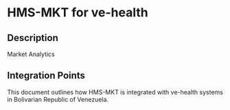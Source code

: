 # HMS-MKT for ve-health

## Description

Market Analytics

## Integration Points

This document outlines how HMS-MKT is integrated with ve-health systems in Bolivarian Republic of Venezuela.
